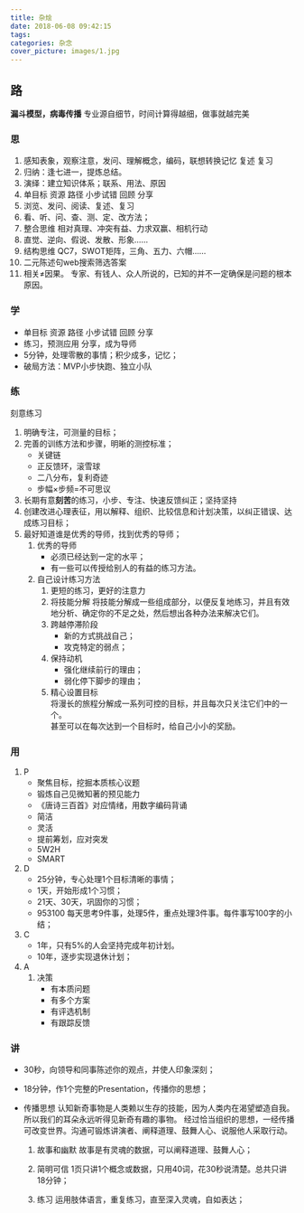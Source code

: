```yaml
---
title: 杂烩
date: 2018-06-08 09:42:15
tags: 
categories: 杂念
cover_picture: images/1.jpg
---
```



## 路
**漏斗模型，病毒传播**
专业源自细节，时间计算得越细，做事就越完美
<!--more-->		
### 思

1. 感知表象，观察注意，发问、理解概念，编码，联想转换记忆 复述 复习
1. 归纳：逢七进一，提炼总结。
1. 演绎：建立知识体系；联系、用法、原因
1. 单目标 资源 路径 小步试错 回顾 分享
1. 浏览、发问、阅读、复述、复习
1. 看、听、问、查、测、定、改方法；
1. 整合思维
	相对真理、冲突有益、力求双赢、相机行动
1. 直觉、逆向、假说、发散、形象……
1. 结构思维
	QC7，SWOT矩阵，三角、五力、六帽……
1. 二元陈述句web搜索筛选答案
1. 相关≠因果。
	专家、有钱人、众人所说的，已知的并不一定确保是问题的根本原因。

### 学
- 单目标 资源 路径 小步试错 回顾 分享
- 练习，预测应用 分享，成为导师
- 5分钟，处理零散的事情；积少成多，记忆；
- 破局方法：MVP小步快跑、独立小队
### 练
刻意练习
1. 明确专注，可测量的目标；
1. 完善的训练方法和步骤，明晰的测控标准；
	- 关键链
	- 正反馈环，滚雪球
	- 二八分布，复利奇迹
	- 步幅×步频=不可思议
1. 长期有意**刻苦**的练习，小步、专注、快速反馈纠正；坚持坚持
1. 创建改进心理表征，用以解释、组织、比较信息和计划决策，以纠正错误、达成练习目标；
1. 最好知道谁是优秀的导师，找到优秀的导师；
	1. 优秀的导师
		- 必须已经达到一定的水平；
		- 有一些可以传授给别人的有益的练习方法。
	1. 自己设计练习方法
		1.  更短的练习，更好的注意力
		1.  将技能分解
			将技能分解成一些组成部分，以便反复地练习，并且有效地分析、确定你的不足之处，然后想出各种办法来解决它们。
		1. 跨越停滞阶段
			+ 新的方式挑战自己；
			+ 攻克特定的弱点；
		1. 保持动机	
			+ 强化继续前行的理由；
			+ 弱化停下脚步的理由；
		1. 精心设置目标  
		将漫长的旅程分解成一系列可控的目标，并且每次只关注它们中的一个。  
		甚至可以在每次达到一个目标时，给自己小小的奖励。

### 用
1. P
	- 聚焦目标，挖掘本质核心议题
	- 锻炼自己见微知著的预见能力	
	- 《唐诗三百首》对应情绪，用数字编码背诵
	- 简洁
	- 灵活
	- 提前筹划，应对突发			
	- 5W2H
	- SMART
1. D
	- 25分钟，专心处理1个目标清晰的事情；
	- 1天，开始形成1个习惯；
	- 21天、30天，巩固你的习惯；
	- 953100
		每天思考9件事，处理5件，重点处理3件事。每件事写100字的小结；
1. C
	- 1年，只有5%的人会坚持完成年初计划。
	- 10年，逐步实现退休计划；	
1. A
	1. 决策
		- 有本质问题
		- 有多个方案
		- 有评选机制
		- 有跟踪反馈
### 讲
- 30秒，向领导和同事陈述你的观点，并使人印象深刻；		
- 18分钟，作1个完整的Presentation，传播你的思想；	
- 传播思想
	认知新奇事物是人类赖以生存的技能，因为人类内在渴望塑造自我。所以我们的耳朵永远听得见新奇有趣的事物。
经过恰当组织的思想，一经传播可改变世界。沟通可锻炼讲演者、阐释道理、鼓舞人心、说服他人采取行动。

	1. 故事和幽默
	故事是有灵魂的数据，可以阐释道理、鼓舞人心；

	1. 简明可信
	1页只讲1个概念或数据，只用40词，花30秒说清楚。总共只讲18分钟；

	1. 练习
	运用肢体语言，重复练习，直至深入灵魂，自如表达；

		